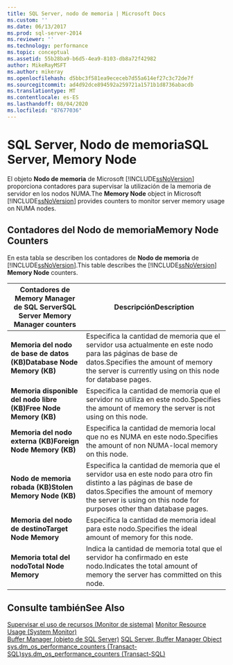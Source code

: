 ```yaml
---
title: SQL Server, nodo de memoria | Microsoft Docs
ms.custom: ''
ms.date: 06/13/2017
ms.prod: sql-server-2014
ms.reviewer: ''
ms.technology: performance
ms.topic: conceptual
ms.assetid: 55b28ba9-b6d5-4ea9-8103-db8a72f42982
author: MikeRayMSFT
ms.author: mikeray
ms.openlocfilehash: d5bbc3f581ea9ececeb7d55a614ef27c3c72de7f
ms.sourcegitcommit: ad4d92dce894592a259721a1571b1d8736abacdb
ms.translationtype: MT
ms.contentlocale: es-ES
ms.lasthandoff: 08/04/2020
ms.locfileid: "87677036"
---
```

# <a name="sql-server-memory-node"></a><span data-ttu-id="15f70-102">SQL Server, Nodo de memoria</span><span class="sxs-lookup"><span data-stu-id="15f70-102">SQL Server, Memory Node</span></span>
  <span data-ttu-id="15f70-103">El objeto **Nodo de memoria** de Microsoft [!INCLUDE[ssNoVersion](../../includes/ssnoversion-md.md)] proporciona contadores para supervisar la utilización de la memoria de servidor en los nodos NUMA.</span><span class="sxs-lookup"><span data-stu-id="15f70-103">The **Memory Node** object in Microsoft [!INCLUDE[ssNoVersion](../../includes/ssnoversion-md.md)] provides counters to monitor server memory usage on NUMA nodes.</span></span>  
  
## <a name="memory-node-counters"></a><span data-ttu-id="15f70-104">Contadores del Nodo de memoria</span><span class="sxs-lookup"><span data-stu-id="15f70-104">Memory Node Counters</span></span>  
 <span data-ttu-id="15f70-105">En esta tabla se describen los contadores de **Nodo de memoria** de [!INCLUDE[ssNoVersion](../../includes/ssnoversion-md.md)].</span><span class="sxs-lookup"><span data-stu-id="15f70-105">This table describes the [!INCLUDE[ssNoVersion](../../includes/ssnoversion-md.md)] **Memory Node** counters.</span></span>  
  
|<span data-ttu-id="15f70-106">Contadores de Memory Manager de SQL Server</span><span class="sxs-lookup"><span data-stu-id="15f70-106">SQL Server Memory Manager counters</span></span>|<span data-ttu-id="15f70-107">Descripción</span><span class="sxs-lookup"><span data-stu-id="15f70-107">Description</span></span>|  
|----------------------------------------|-----------------|  
|<span data-ttu-id="15f70-108">**Memoria del nodo de base de datos (KB)**</span><span class="sxs-lookup"><span data-stu-id="15f70-108">**Database Node Memory (KB)**</span></span>|<span data-ttu-id="15f70-109">Especifica la cantidad de memoria que el servidor usa actualmente en este nodo para las páginas de base de datos.</span><span class="sxs-lookup"><span data-stu-id="15f70-109">Specifies the amount of memory the server is currently using on this node for database pages.</span></span>|  
|<span data-ttu-id="15f70-110">**Memoria disponible del nodo libre (KB)**</span><span class="sxs-lookup"><span data-stu-id="15f70-110">**Free Node Memory (KB)**</span></span>|<span data-ttu-id="15f70-111">Especifica la cantidad de memoria que el servidor no utiliza en este nodo.</span><span class="sxs-lookup"><span data-stu-id="15f70-111">Specifies the amount of memory the server is not using on this node.</span></span>|  
|<span data-ttu-id="15f70-112">**Memoria del nodo externa (KB)**</span><span class="sxs-lookup"><span data-stu-id="15f70-112">**Foreign Node Memory (KB)**</span></span>|<span data-ttu-id="15f70-113">Especifica la cantidad de memoria local que no es NUMA en este nodo.</span><span class="sxs-lookup"><span data-stu-id="15f70-113">Specifies the amount of non NUMA-local memory on this node.</span></span>|  
|<span data-ttu-id="15f70-114">**Nodo de memoria robada (KB)**</span><span class="sxs-lookup"><span data-stu-id="15f70-114">**Stolen Memory Node (KB)**</span></span>|<span data-ttu-id="15f70-115">Especifica la cantidad de memoria que el servidor usa en este nodo para otro fin distinto a las páginas de base de datos.</span><span class="sxs-lookup"><span data-stu-id="15f70-115">Specifies the amount of memory the server is using on this node for purposes other than database pages.</span></span>|  
|<span data-ttu-id="15f70-116">**Memoria del nodo de destino**</span><span class="sxs-lookup"><span data-stu-id="15f70-116">**Target Node Memory**</span></span>|<span data-ttu-id="15f70-117">Especifica la cantidad de memoria ideal para este nodo.</span><span class="sxs-lookup"><span data-stu-id="15f70-117">Specifies the ideal amount of memory for this node.</span></span>|  
|<span data-ttu-id="15f70-118">**Memoria total del nodo**</span><span class="sxs-lookup"><span data-stu-id="15f70-118">**Total Node Memory**</span></span>|<span data-ttu-id="15f70-119">Indica la cantidad de memoria total que el servidor ha confirmado en este nodo.</span><span class="sxs-lookup"><span data-stu-id="15f70-119">Indicates the total amount of memory the server has committed on this node.</span></span>|  
  
## <a name="see-also"></a><span data-ttu-id="15f70-120">Consulte también</span><span class="sxs-lookup"><span data-stu-id="15f70-120">See Also</span></span>  
 <span data-ttu-id="15f70-121">[Supervisar el uso de recursos &#40;Monitor de sistema&#41;](monitor-resource-usage-system-monitor.md) </span><span class="sxs-lookup"><span data-stu-id="15f70-121">[Monitor Resource Usage &#40;System Monitor&#41;](monitor-resource-usage-system-monitor.md) </span></span>  
 <span data-ttu-id="15f70-122">[Buffer Manager (objeto de SQL Server)](sql-server-buffer-manager-object.md) </span><span class="sxs-lookup"><span data-stu-id="15f70-122">[SQL Server, Buffer Manager Object](sql-server-buffer-manager-object.md) </span></span>  
 [<span data-ttu-id="15f70-123">sys.dm_os_performance_counters &#40;Transact-SQL&#41;</span><span class="sxs-lookup"><span data-stu-id="15f70-123">sys.dm_os_performance_counters &#40;Transact-SQL&#41;</span></span>](/sql/relational-databases/system-dynamic-management-views/sys-dm-os-performance-counters-transact-sql)  
  
  
